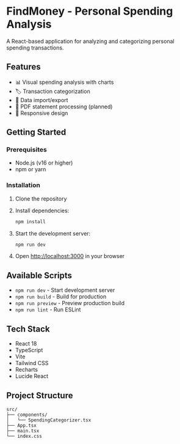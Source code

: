 # FindMoney - Personal Spending Analysis

A React-based application for analyzing and categorizing personal spending transactions.

## Features

- 📊 Visual spending analysis with charts
- 🏷️ Transaction categorization
- 📁 Data import/export
- 📄 PDF statement processing (planned)
- 📱 Responsive design

## Getting Started

### Prerequisites

- Node.js (v16 or higher)
- npm or yarn

### Installation

1. Clone the repository
2. Install dependencies:
   ```bash
   npm install
   ```

3. Start the development server:
   ```bash
   npm run dev
   ```

4. Open [http://localhost:3000](http://localhost:3000) in your browser

## Available Scripts

- `npm run dev` - Start development server
- `npm run build` - Build for production
- `npm run preview` - Preview production build
- `npm run lint` - Run ESLint

## Tech Stack

- React 18
- TypeScript
- Vite
- Tailwind CSS
- Recharts
- Lucide React

## Project Structure

```
src/
├── components/
│   └── SpendingCategorizer.tsx
├── App.tsx
├── main.tsx
└── index.css
```
